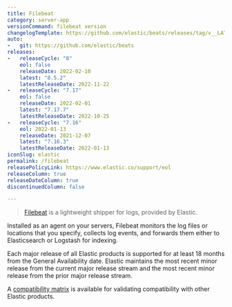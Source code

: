 ```yaml
---
title: Filebeat
category: server-app
versionCommand: filebeat version
changelogTemplate: https://github.com/elastic/beats/releases/tag/v__LATEST__
auto:
-   git: https://github.com/elastic/beats
releases:
-   releaseCycle: "8"
    eol: false
    releaseDate: 2022-02-10
    latest: "8.5.2"
    latestReleaseDate: 2022-11-22
-   releaseCycle: "7.17"
    eol: false
    releaseDate: 2022-02-01
    latest: "7.17.7"
    latestReleaseDate: 2022-10-25
-   releaseCycle: "7.16"
    eol: 2022-01-13
    releaseDate: 2021-12-07
    latest: "7.16.3"
    latestReleaseDate: 2022-01-13
iconSlug: elastic
permalink: /filebeat
releasePolicyLink: https://www.elastic.co/support/eol
releaseColumn: true
releaseDateColumn: true
discontinuedColumn: false

---
```


> [Filebeat](https://www.elastic.co/beats/filebeat) is a lightweight shipper for logs, provided by Elastic.

Installed as an agent on your servers, Filebeat monitors the log files or locations that you specify,
collects log events, and forwards them either to Elasticsearch or Logstash for indexing.

Each major release of all Elastic products is supported for at least 18 months from the General Availability date. Elastic maintains the most recent minor release from the current major release stream and the most recent minor release from the prior major release stream.

A [compatibility matrix](https://www.elastic.co/support/matrix) is available for validating compatibility with other Elastic products.
